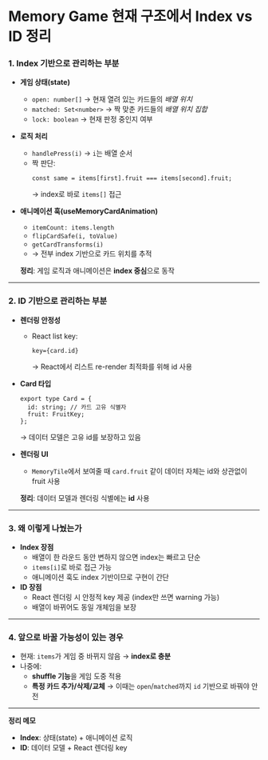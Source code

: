 # Memory Game 현재 구조에서 Index vs ID 정리

### 1. **Index 기반으로 관리하는 부분**

- **게임 상태(state)**
  - `open: number[]` → 현재 열려 있는 카드들의 _배열 위치_
  - `matched: Set<number>` → 짝 맞춘 카드들의 _배열 위치 집합_
  - `lock: boolean` → 현재 판정 중인지 여부
- **로직 처리**
  - `handlePress(i)` → `i`는 배열 순서
  - 짝 판단:
    ```tsx
    const same = items[first].fruit === items[second].fruit;
    ```
    → index로 바로 `items[]` 접근
- **애니메이션 훅(useMemoryCardAnimation)**

  - `itemCount: items.length`
  - `flipCardSafe(i, toValue)`
  - `getCardTransforms(i)`
  - → 전부 index 기반으로 카드 위치를 추적

  **정리**: 게임 로직과 애니메이션은 **index 중심**으로 동작

---

### 2. **ID 기반으로 관리하는 부분**

- **렌더링 안정성**
  - React list key:
    ```tsx
    key={card.id}

    ```
    → React에서 리스트 re-render 최적화를 위해 id 사용
- **Card 타입**
  ```tsx
  export type Card = {
    id: string; // 카드 고유 식별자
    fruit: FruitKey;
  };
  ```
  → 데이터 모델은 고유 id를 보장하고 있음
- **렌더링 UI**

  - `MemoryTile`에서 보여줄 때 `card.fruit` 같이 데이터 자체는 id와 상관없이 fruit 사용

  **정리**: 데이터 모델과 렌더링 식별에는 **id** 사용

---

### 3. **왜 이렇게 나눴는가**

- **Index 장점**
  - 배열이 한 라운드 동안 변하지 않으면 index는 빠르고 단순
  - `items[i]`로 바로 접근 가능
  - 애니메이션 훅도 index 기반이므로 구현이 간단
- **ID 장점**
  - React 렌더링 시 안정적 key 제공 (index만 쓰면 warning 가능)
  - 배열이 바뀌어도 동일 개체임을 보장

---

### 4. **앞으로 바꿀 가능성이 있는 경우**

- 현재: `items`가 게임 중 바뀌지 않음 → **index로 충분**
- 나중에:
  - **shuffle 기능**을 게임 도중 적용
  - **특정 카드 추가/삭제/교체**
    → 이때는 `open`/`matched`까지 `id` 기반으로 바꿔야 안전

---

**정리 메모**

- **Index**: 상태(state) + 애니메이션 로직
- **ID**: 데이터 모델 + React 렌더링 key
